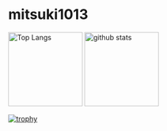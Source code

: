 # mitsuki1013
<p align="left"> 
  <img alt="Top Langs" height="150px" src="https://github-readme-stats.vercel.app/api/top-langs/?username=mitsuki1013&layout=compact&theme=onedark" />

  <img alt="github stats" height="150px" src="https://github-readme-stats.vercel.app/api?username=mitsuki1013&show_icons=true&include_all_commits=true&theme=onedark" />
</p>

[![trophy](https://github-profile-trophy.vercel.app/?username=mitsuki1013&theme=onedark&column=7)](https://github.com/ryo-ma/github-profile-trophy)